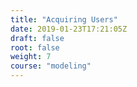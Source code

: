 ```yaml
---
title: "Acquiring Users"
date: 2019-01-23T17:21:05Z
draft: false
root: false
weight: 7
course: "modeling"
---
```


